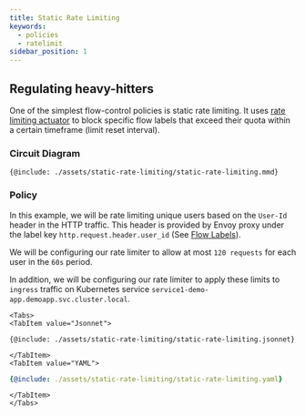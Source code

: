 ```yaml
---
title: Static Rate Limiting
keywords:
  - policies
  - ratelimit
sidebar_position: 1
---
```


## Regulating heavy-hitters

One of the simplest flow-control policies is static rate limiting. It uses
[rate limiting actuator](/concepts/flow-control/rate-limiter.md) to block
specific flow labels that exceed their quota within a certain timeframe (limit
reset interval).

### Circuit Diagram

```mermaid
{@include: ./assets/static-rate-limiting/static-rate-limiting.mmd}
```

### Policy

In this example, we will be rate limiting unique users based on the `User-Id`
header in the HTTP traffic. This header is provided by Envoy proxy under the
label key `http.request.header.user_id` (See
[Flow Labels](/concepts/flow-control/flow-label.md)).

We will be configuring our rate limiter to allow at most `120 requests` for each
user in the `60s` period.

In addition, we will be configuring our rate limiter to apply these limits to
`ingress` traffic on Kubernetes service
`service1-demo-app.demoapp.svc.cluster.local`.

```mdx-code-block
<Tabs>
<TabItem value="Jsonnet">
```

```jsonnet
{@include: ./assets/static-rate-limiting/static-rate-limiting.jsonnet}
```

```mdx-code-block
</TabItem>
<TabItem value="YAML">
```

```yaml
{@include: ./assets/static-rate-limiting/static-rate-limiting.yaml}
```

```mdx-code-block
</TabItem>
</Tabs>
```
